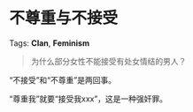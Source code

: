 # 不尊重与不接受

Tags: **Clan**, **Feminism**

> 为什么部分女性不能接受有处女情结的男人？



“不接受”和“不尊重”是两回事。

“尊重我”就要“接受我xxx”，这是一种强奸罪。




